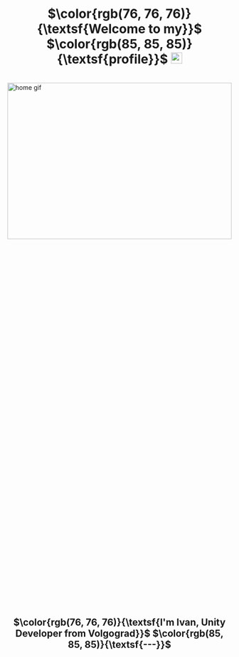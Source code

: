 [//]: # (Header)
<div>
    <h1 align="center">
        $\color{rgb(76, 76, 76)}{\textsf{Welcome to my}}$
        $\color{rgb(85, 85, 85)}{\textsf{profile}}$
        <img alt="hey" src="https://github.com/MikhailGulkin/MikhailGulkin/blob/main/assets/common/hey.gif?raw=true" width="25px"> 
    </h1>
    <br>
        <img  width="100%" height="30%" src="https://i.ytimg.com/vi/_ITiwPMUzho/maxresdefault.jpg" alt="home gif"/>
    <h2 align="center"> 
        $\color{rgb(76, 76, 76)}{\textsf{I'm Ivan, Unity Developer from Volgograd}}$
        $\color{rgb(85, 85, 85)}{\textsf{---}}$
    </h2>

</div>


[//]: # (Body)

[//]: # (First Patr)


<!--
**Phoenix-12/Phoenix-12** is a ✨ _special_ ✨ repository because its `README.md` (this file) appears on your GitHub profile.

Here are some ideas to get you started:

- 🔭 I’m currently working on ...
- 🌱 I’m currently learning ...
- 👯 I’m looking to collaborate on ...
- 🤔 I’m looking for help with ...
- 💬 Ask me about ...
- 📫 How to reach me: ...
- 😄 Pronouns: ...
- ⚡ Fun fact: ...
-->

